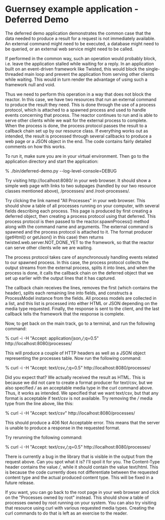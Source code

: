 <!--
    Guernsey - Library to simplify creating REST web services using Python and Twisted
    Copyright (C) 2016 Ingemar Nilsson

    This program is free software: you can redistribute it and/or modify
    it under the terms of the GNU General Public License as published by
    the Free Software Foundation, either version 3 of the License, or
    (at your option) any later version.

    This program is distributed in the hope that it will be useful,
    but WITHOUT ANY WARRANTY; without even the implied warranty of
    MERCHANTABILITY or FITNESS FOR A PARTICULAR PURPOSE.  See the
    GNU General Public License for more details.

    You should have received a copy of the GNU General Public License
    along with this program.  If not, see <http://www.gnu.org/licenses/>.
-->

# Guernsey example application - Deferred Demo

The deferred demo application demonstrates the common case that the
data needed to produce a result for a request is not immediately
available. An external command might need to be executed, a database
might need to be queried, or an external web service might need to be
called.

If performed in the common way, such an operation would probably
block, i.e. leave the application stalled while waiting for a
reply. In an application built on an event-driven framework like
Twisted, this would block the single-threaded main loop and prevent
the application from serving other clients while waiting. This would
in turn render the advantage of using such a framework null and void.

Thus we need to perform this operation in a way that does not block
the reactor. In this case, we have two resources that run an external
command to produce the result they need. This is done through the use
of a process protocol, which is attached to a spawned process and used
to handle events concerning that process. The reactor continues to run
and is able to serve other clients while we wait for the external
process to complete. When the process is done, the process protocol
passes the result to a callback chain set up by our resource class. If
everything works out as intended, the result is processed through
several callbacks to produce a web page or a JSON object in the
end. The code contains fairly detailed comments on how this works.

To run it, make sure you are in your virtual environment. Then go to
the application directory and start the application:

  % ./bin/deferred-demo.py --log-level-console=DEBUG

Try visiting http://localhost:8080/ in your web browser. It should
show a simple web page with links to two subpages (handled by our two
resource classes mentioned above), /processes/ and /root-processes/.

Try clicking the link named "All Processes" in your web browser. This
should show a table of all processes running on your computer, with
several fields describing each process. This page is produced by first
creating a deferred object, then creating a process protocol using
that deferred. This process protocol is then passed to the
reactor.spawnProcess() method along with the command name and
arguments. The external command is spawned and the process protocol is
attached to it. The format producer (getHtml() or getJson() in this
case) then returns twisted.web.server.NOT_DONE_YET to the framework,
so that the reactor can serve other clients wile we are waiting.

The process protocol takes care of asynchronously handling events
related to our spawned process. In this case, the process protocol
collects the output streams from the external process, splits it into
lines, and when the process is done, it calls the callback chain on
the deferred object that we set up earlier with the output lines that
it has captured.

The callback chain receives the lines, removes the first (which
contains the header), splits each remaining line into fields, and
constructs a ProcessModel instance from the fields. All process models
are collected in a list, and this list is processed into either HTML
or JSON depending on the media type requested. Finally, the response
is sent to the client, and the last callback tells the framework that
the response is complete.

Now, to get back on the main track, go to a terminal, and run
the following command:

  % curl -i -H "Accept: application/json,*/*;q=0.5" http://localhost:8080/processes/

This will produce a couple of HTTP headers as well as a JSON
object representing the processes table. Now run the following command:

  % curl -i -H "Accept: text/csv,*/*;q=0.5" http://localhost:8080/processes/

Did you expect that? We actually received the result as HTML. This is
because we did not care to create a format producer for text/csv, but
we also specified */* as an acceptable media type in the curl command
above. Thus, it works as intended. We specified that we want text/csv,
but that any format is acceptable if text/csv is not available. Try
removing the */* media type from the line above, like this:

  % curl -i -H "Accept: text/csv" http://localhost:8080/processes/

This should produce a 406 Not Acceptable error. This means that the
server is unable to produce a response in the requested format.

Try rerunning the following command:

  % curl -i -H "Accept: text/csv,*/*;q=0.5" http://localhost:8080/processes/

There is currently a bug in the library that is visible in the output
from the request above. Can you spot what it is? I'll spoil it for
you. The Content-Type header contains the value */*, while it should
contain the value text/html. This is because the code currently does
not differentiate between the requested content type and the actual
produced content type. This will be fixed in a future release.

If you want, you can go back to the root page in your web browser and
click on the "Processes owned by root" instead. This should show a
table of processes owned by root running on your system. You can also
try visiting that resource using curl with various requested media
types. Creating the curl commands to do that is left as an exercise to
the reader.
